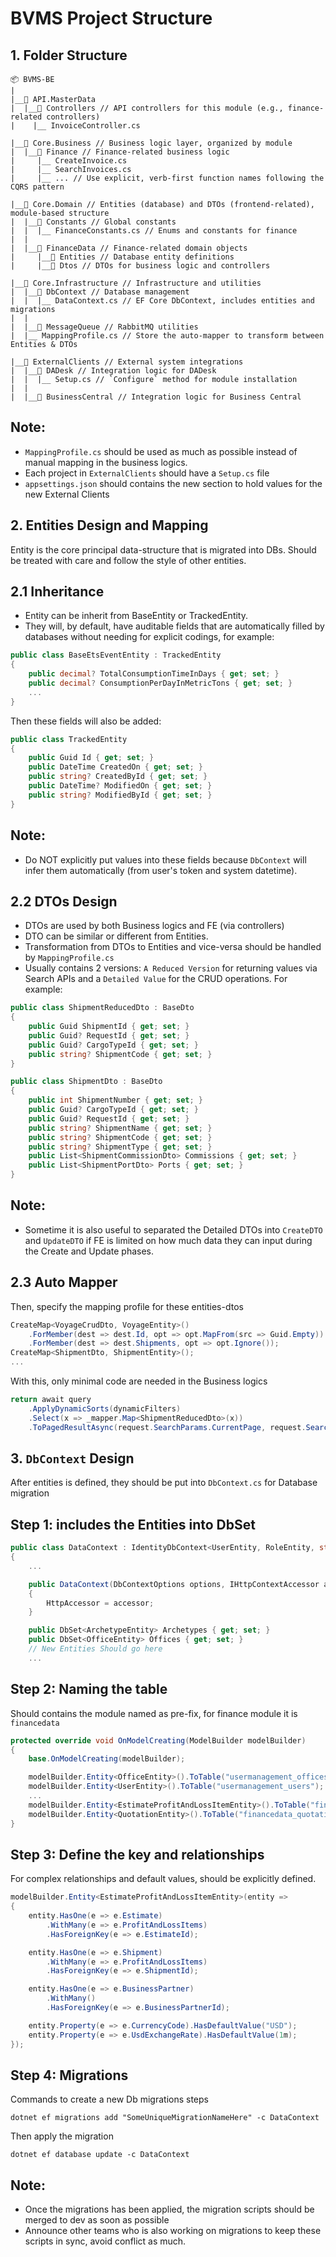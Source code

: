 # BVMS Project Structure

## 1. Folder Structure
```plaintext
📦 BVMS-BE
|
|__📂 API.MasterData  
|  |__📂 Controllers // API controllers for this module (e.g., finance-related controllers)  
|    |__ InvoiceController.cs  

|__📂 Core.Business // Business logic layer, organized by module  
|  |__📂 Finance // Finance-related business logic  
|     |__ CreateInvoice.cs  
|     |__ SearchInvoices.cs  
|     |__ ... // Use explicit, verb-first function names following the CQRS pattern  

|__📂 Core.Domain // Entities (database) and DTOs (frontend-related), module-based structure  
|  |__📂 Constants // Global constants  
|  |  |__ FinanceConstants.cs // Enums and constants for finance  
|  |
|  |__📂 FinanceData // Finance-related domain objects  
|     |__📂 Entities // Database entity definitions  
|     |__📂 Dtos // DTOs for business logic and controllers  

|__📂 Core.Infrastructure // Infrastructure and utilities  
|  |__📂 DbContext // Database management  
|  |  |__ DataContext.cs // EF Core DbContext, includes entities and migrations  
|  |
|  |__📂 MessageQueue // RabbitMQ utilities  
|  |__ MappingProfile.cs // Store the auto-mapper to transform between Entities & DTOs  

|__📂 ExternalClients // External system integrations  
|  |__📂 DADesk // Integration logic for DADesk  
|  |  |__ Setup.cs // `Configure` method for module installation
|  |
|  |__📂 BusinessCentral // Integration logic for Business Central 
```

## Note:
- `MappingProfile.cs` should be used as much as possible instead of manual mapping in the business logics.
- Each project in `ExternalClients` should have a `Setup.cs` file
- `appsettings.json` should contains the new section to hold values for the new External Clients

## 2. Entities Design and Mapping
Entity is the core principal data-structure that is migrated into DBs. Should be treated with care and follow the style of other entities.

## 2.1 Inheritance
- Entity can be inherit from BaseEntity or TrackedEntity.
- They will, by default, have auditable fields that are automatically filled by databases without needing for explicit codings, for example:
```C#
public class BaseEtsEventEntity : TrackedEntity
{
    public decimal? TotalConsumptionTimeInDays { get; set; }
    public decimal? ConsumptionPerDayInMetricTons { get; set; }
    ...
}
```

Then these fields will also be added:
```C#
public class TrackedEntity
{
    public Guid Id { get; set; }
    public DateTime CreatedOn { get; set; }
    public string? CreatedById { get; set; }
    public DateTime? ModifiedOn { get; set; }
    public string? ModifiedById { get; set; }
}
```
## Note:
- Do NOT explicitly put values into these fields because `DbContext` will infer them automatically (from user's token and system datetime).

## 2.2 DTOs Design
- DTOs are used by both Business logics and FE (via controllers)
- DTO can be similar or different from Entities.
- Transformation from DTOs to Entities and vice-versa should be handled by `MappingProfile.cs`
- Usually contains 2 versions: `A Reduced Version` for returning values via Search APIs and a `Detailed Value` for the CRUD operations. For example:

```C#
public class ShipmentReducedDto : BaseDto
{
    public Guid ShipmentId { get; set; }
    public Guid? RequestId { get; set; }
    public Guid? CargoTypeId { get; set; }
    public string? ShipmentCode { get; set; }
}

public class ShipmentDto : BaseDto
{
    public int ShipmentNumber { get; set; }
    public Guid? CargoTypeId { get; set; }
    public Guid? RequestId { get; set; }
    public string? ShipmentName { get; set; }
    public string? ShipmentCode { get; set; }
    public string? ShipmentType { get; set; }
    public List<ShipmentCommissionDto> Commissions { get; set; }
    public List<ShipmentPortDto> Ports { get; set; }
}
```
## Note:
- Sometime it is also useful to separated the Detailed DTOs into `CreateDTO` and `UpdateDTO` if FE is limited on how much data they can input during the Create and Update phases.

## 2.3 Auto Mapper
Then, specify the mapping profile for these entities-dtos

```C#
CreateMap<VoyageCrudDto, VoyageEntity>()
    .ForMember(dest => dest.Id, opt => opt.MapFrom(src => Guid.Empty))
    .ForMember(dest => dest.Shipments, opt => opt.Ignore());
CreateMap<ShipmentDto, ShipmentEntity>();
...
```

With this, only minimal code are needed in the Business logics

```C#
return await query
    .ApplyDynamicSorts(dynamicFilters)
    .Select(x => _mapper.Map<ShipmentReducedDto>(x))
    .ToPagedResultAsync(request.SearchParams.CurrentPage, request.SearchParams.PageSize);
```


## 3. `DbContext` Design
After entities is defined, they should be put into `DbContext.cs` for Database migration

## Step 1: includes the Entities into DbSet
```C#
public class DataContext : IdentityDbContext<UserEntity, RoleEntity, string>
{
    ...

    public DataContext(DbContextOptions options, IHttpContextAccessor accessor) : base(options)
    {
        HttpAccessor = accessor;
    }

    public DbSet<ArchetypeEntity> Archetypes { get; set; }
    public DbSet<OfficeEntity> Offices { get; set; }
    // New Entities Should go here
    ...
```
## Step 2: Naming the table
Should contains the module named as pre-fix, for finance module it is `financedata`
```C#
protected override void OnModelCreating(ModelBuilder modelBuilder)
{
    base.OnModelCreating(modelBuilder);

    modelBuilder.Entity<OfficeEntity>().ToTable("usermanagement_offices");
    modelBuilder.Entity<UserEntity>().ToTable("usermanagement_users");
    ...
    modelBuilder.Entity<EstimateProfitAndLossItemEntity>().ToTable("financedata_profitandlossitems");
    modelBuilder.Entity<QuotationEntity>().ToTable("financedata_quotations");
}
```

## Step 3: Define the key and relationships
For complex relationships and default values, should be explicitly defined.
```C#
modelBuilder.Entity<EstimateProfitAndLossItemEntity>(entity =>
{
    entity.HasOne(e => e.Estimate)
        .WithMany(e => e.ProfitAndLossItems)
        .HasForeignKey(e => e.EstimateId);

    entity.HasOne(e => e.Shipment)
        .WithMany(e => e.ProfitAndLossItems)
        .HasForeignKey(e => e.ShipmentId);

    entity.HasOne(e => e.BusinessPartner)
        .WithMany()
        .HasForeignKey(e => e.BusinessPartnerId);

    entity.Property(e => e.CurrencyCode).HasDefaultValue("USD");
    entity.Property(e => e.UsdExchangeRate).HasDefaultValue(1m);
});
```

## Step 4: Migrations

Commands to create a new Db migrations steps
```shell
dotnet ef migrations add "SomeUniqueMigrationNameHere" -c DataContext
```

Then apply the migration
```shell
dotnet ef database update -c DataContext
```

## Note:
- Once the migrations has been applied, the migration scripts should be merged to dev as soon as possible
- Announce other teams who is also working on migrations to keep these scripts in sync, avoid conflict as much.










